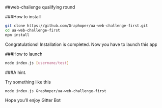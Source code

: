 ##web-challenge qualifying round

###How to install

```sh
git clone https://github.com/Graphoper/ua-web-challenge-first.git
cd ua-web-challenge-first
npm install
```

Congratulations! Installation is completed. Now you have to launch this app

###How to launch

```sh
node index.js [username/test]
```

###A hint.

Try something like this

```sh
node index.js Graphoper/ua-web-challenge-first
```

Hope you'll enjoy Gitter Bot
